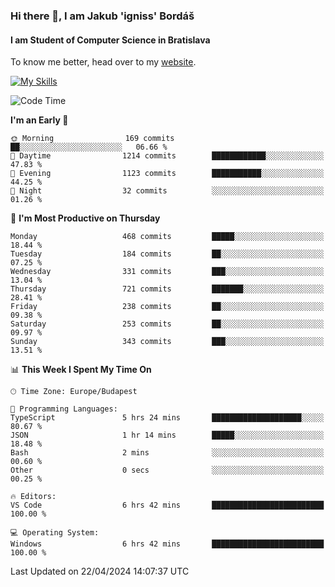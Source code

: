 ### Hi there 👋, I am Jakub 'igniss' Bordáš

#### I am Student of Computer Science in Bratislava
To know me better, head over to my [website](https://bordas.sk).

[![My Skills](https://skillicons.dev/icons?i=js,html,css,figma,svelte,java,kotlin,python,postgresql,typescript,nest,nodejs)](https://bordas.sk)


<!--START_SECTION:waka-->
![Code Time](http://img.shields.io/badge/Code%20Time-1%2C473%20hrs%2052%20mins-blue)

**I'm an Early 🐤** 

```text
🌞 Morning                169 commits         ██░░░░░░░░░░░░░░░░░░░░░░░   06.66 % 
🌆 Daytime                1214 commits        ████████████░░░░░░░░░░░░░   47.83 % 
🌃 Evening                1123 commits        ███████████░░░░░░░░░░░░░░   44.25 % 
🌙 Night                  32 commits          ░░░░░░░░░░░░░░░░░░░░░░░░░   01.26 % 
```
📅 **I'm Most Productive on Thursday** 

```text
Monday                   468 commits         █████░░░░░░░░░░░░░░░░░░░░   18.44 % 
Tuesday                  184 commits         ██░░░░░░░░░░░░░░░░░░░░░░░   07.25 % 
Wednesday                331 commits         ███░░░░░░░░░░░░░░░░░░░░░░   13.04 % 
Thursday                 721 commits         ███████░░░░░░░░░░░░░░░░░░   28.41 % 
Friday                   238 commits         ██░░░░░░░░░░░░░░░░░░░░░░░   09.38 % 
Saturday                 253 commits         ██░░░░░░░░░░░░░░░░░░░░░░░   09.97 % 
Sunday                   343 commits         ███░░░░░░░░░░░░░░░░░░░░░░   13.51 % 
```


📊 **This Week I Spent My Time On** 

```text
🕑︎ Time Zone: Europe/Budapest

💬 Programming Languages: 
TypeScript               5 hrs 24 mins       ████████████████████░░░░░   80.67 % 
JSON                     1 hr 14 mins        █████░░░░░░░░░░░░░░░░░░░░   18.48 % 
Bash                     2 mins              ░░░░░░░░░░░░░░░░░░░░░░░░░   00.60 % 
Other                    0 secs              ░░░░░░░░░░░░░░░░░░░░░░░░░   00.25 % 

🔥 Editors: 
VS Code                  6 hrs 42 mins       █████████████████████████   100.00 % 

💻 Operating System: 
Windows                  6 hrs 42 mins       █████████████████████████   100.00 % 
```


 Last Updated on 22/04/2024 14:07:37 UTC
<!--END_SECTION:waka-->
